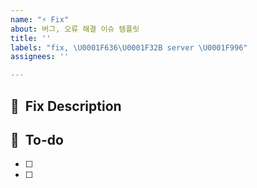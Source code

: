 ```yaml
---
name: "⚡ Fix"
about: 버그, 오류 해결 이슈 템플릿
title: ''
labels: "fix, \U0001F636‍\U0001F32B️ server \U0001F996"
assignees: ''

---
```


## 🦾  Fix Description

## 📝  To-do
- [ ]
- [ ]
